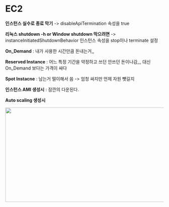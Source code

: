 # EC2

**인스턴스 실수로 종료 막기** -> disableApiTermination 속성을 true

**리눅스 shutdown -h or Window shutdown 막으려면** -> instanceInitiatedShutdownBehavior 인스턴스 속성을 stop이나 terminate 설정

**On_Demand** : 내가 사용한 시간만큼 돈내는거,,

**Reserved Instance** : 어느 특정 기간을 약정하고 쓰던 안쓰던 돈이나감,,, 대신 On_Demand 보다는 가격이 싸다

**Spot Instacne** : 남는거 떨이해서 씀 -> 엄청 싸지만 언제 자원 뺏길지 

**인스턴스 AMI 생성시** : 잠깐의 다운된다.

**Auto scaling 생성시**

<div>
	<img width="800px" height="300px" src="https://user-images.githubusercontent.com/38831314/81523360-90a83700-9388-11ea-846a-17e59a629a8d.PNG">
</div>

